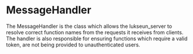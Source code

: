 # MessageHandler

The MessageHandler is the class which allows the lukseun\_server to resolve correct function names from the requests it receives from clients. The handler is also responsible for ensuring functions which require a valid token, are not being provided to unauthenticated users.

